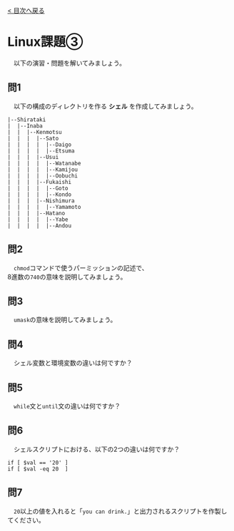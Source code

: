 [< 目次へ戻る](README.md#目次)

# Linux課題③
　以下の演習・問題を解いてみましょう。  


## 問1
　以下の構成のディレクトリを作る **シェル** を作成してみましょう。  

```text
|--Shirataki
|  |--Inaba
|  |  |--Kenmotsu
|  |  |  |--Sato
|  |  |  |  |--Daigo
|  |  |  |  |--Etsuma
|  |  |  |--Usui
|  |  |  |  |--Watanabe
|  |  |  |  |--Kamijou
|  |  |  |  |--Oobuchi
|  |  |  |--Fukaishi
|  |  |  |  |--Goto
|  |  |  |  |--Kondo
|  |  |  |--Nishimura
|  |  |  |  |--Yamamoto
|  |  |  |--Hatano
|  |  |  |  |--Yabe
|  |  |  |  |--Andou
```


## 問2
　`chmod`コマンドで使うパーミッションの記述で、  
8進数の`740`の意味を説明してみましょう。  


## 問3
　`umask`の意味を説明してみましょう。  


## 問4
　シェル変数と環境変数の違いは何ですか？  


## 問5
　`while`文と`until`文の違いは何ですか？  


## 問6
　シェルスクリプトにおける、以下の2つの違いは何ですか？  

```shell
if [ $val == '20' ]
if [ $val -eq 20  ]
```


## 問7
　`20`以上の値を入れると「`you can drink.`」と出力されるスクリプトを作製してください。  
